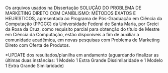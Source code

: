 Os arquivos usados na Dissertação SOLUÇÃO DO PROBLEMA DE MARKETING DIRETO COM CANIBLISMO: MÉTODOS EXATOS E HEURÍSTICOS, apresentada ao Programa de Pós-Graduação em Ciência da Computação (PPGCC) da Universidade Federal de Santa Maria, por Greici da Rosa da Cruz, como requisito parcial para obtenção do título de Mestre em Ciência da Computação, estão disponíveis a fim de auxiliar a comunidade acadêmica, em novas pesquisas com Problema de Marketing Direto com Oferta de Produtos.

*UPDATE dos resultados/planilha em andamento (aguardando finalizar as últimas duas instâncias: 1 Modelo 1 Extra Grande Dissimilaridade e 1 Modelo 1 Extra Grande Similaridade)
